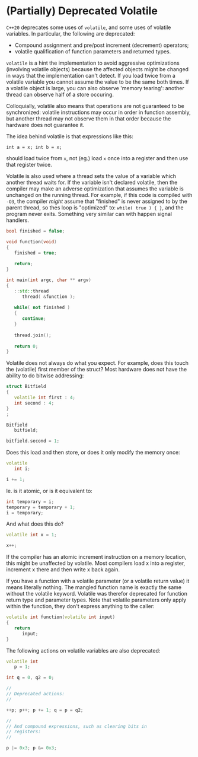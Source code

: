 # (Partially) Deprecated Volatile

`C++20` deprecates some uses of `volatile`, and some uses of volatile variables. In particular, the following are deprecated:

   * Compound assignment and pre/post increment (decrement) operators;
   * volatile qualification of function parameters and returned types.

`volatile` is a hint the implementation to avoid aggressive optimizations (involving volatile objects) because the affected objects might be changed in ways that the implementation can't detect. If you load twice from a volatile variable you cannot assume the value to be the same both times. If a volatile object is large, you can also observe 'memory tearing': another thread can
observe half of a store occuring.

Colloquially, volatile also means that operations are not guaranteed to be
synchronized: volatile instructions may occur in order in function assembly, but another thread may not observe them in that order because the hardware does not guarantee it.

The idea behind volatile is that expressions like this:

   `int a = x; int b = x;`

should load twice from `x`, not (eg.) load `x` once into a register and then use that register twice.

Volatile is also used where a thread sets the value of a variable which another thread waits for. If the variable isn't declared volatile, then the compiler may make an adverse optimization that assumes the variable is
unchanged on the running thread. For example, if this code is compiled with `-O3`, the compiler *might* assume that "finished" is never assigned to by the parent thread, so thes loop is "optimized" to: `while( true ) { }`, and the program never exits. Something very similar can with happen signal handlers.

```c++
bool finished = false;

void function(void)
{
   finished = true;
   
   return;
}

int main(int argc, char ** argv)
{
   ::std::thread
      thread( &function );
   
   while( not finished )
   {
      continue;
   }
   
   thread.join();
   
   return 0;
}
```

Volatile does not always do what you expect. For example, does this touch the (volatile) first member of the struct? Most hardware does not have the ability to do bitwise addressing:

```c++
struct Bitfield
{
   volatile int first : 4;
   int second : 4;
}
;

Bitfield
   bitfield;

bitfield.second = 1;
```

Does this load and then store, or does it only modify the memory once:

```c++
volatile
   int i;

i += 1;
```

Ie. is it atomic, or is it equivalent to:

```c++
int temporary = i;
temporary = temporary + 1;
i = temporary;
```

And what does this do?

```c++
volatile int x = 1;

x++;
```

If the compiler has an atomic increment instruction on a memory location, this might be unaffected by volatile. Most compilers load x into a register, increment x there and then write x back again.

If you have a function with a volatile parameter (or a volatile return value) it means literally nothing. The mangled function name is exactly the same without the volatile keyword. Volatile was therefor deprecated for function return type and parameter types. Note that volatile parameters only apply within the function, they don't express anything to the caller:

```c++
volatile int function(volatile int input)
{
   return
      input;
}
```

The following actions on volatile variables are also deprecated:

```c++
volatile int
   p = 1;

int q = 0, q2 = 0;

//
// Deprecated actions:
//

++p; p++; p += 1; q = p = q2;

//
// And compound expressions, such as clearing bits in
// registers:
//

p |= 0x3; p &= 0x3;
```

